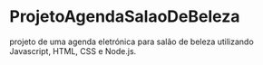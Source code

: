 # ProjetoAgendaSalaoDeBeleza
projeto de uma agenda eletrónica para salão de beleza utilizando Javascript, HTML, CSS e Node.js.
